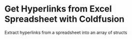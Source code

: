 # Get Hyperlinks from Excel Spreadsheet with Coldfusion
Extract hyperlinks from a spreadsheet into an array of structs
